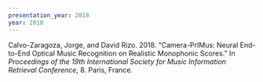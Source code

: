 ```yaml
---
presentation_year: 2018
year: 2018
---
```


Calvo-Zaragoza, Jorge, and David Rizo. 2018. “Camera-PrIMus: Neural End-to-End Optical Music Recognition on Realistic Monophonic Scores.” In <i>Proceedings of the 19th International Society for Music Information Retrieval Conference</i>, 8. Paris, France.